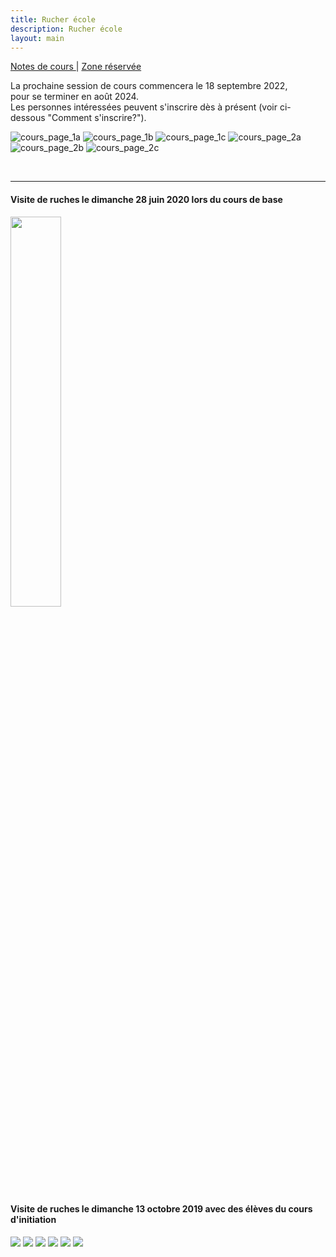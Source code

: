 ```yaml
---
title: Rucher école
description: Rucher école
layout: main
---
```

  
<p class="drt">
 <a href="https://beequeen.be/rucher.ecole/eleves"> Notes de cours </a> |  
 <a href="https://beequeen.be/rucher.ecole/org/db/"> Zone réservée </a>
</p>  

<div class="info">

La prochaine session de cours commencera le 18 septembre 2022,  
pour se terminer en août 2024.  
Les personnes intéressées peuvent s'inscrire dès à présent (voir ci-dessous "Comment s'inscrire?").   
</div>
<div class="folder">

![cours_page_1a](/static/img/BEE-2022-Slides-0.jpg)
![cours_page_1b](/static/img/BEE-2022-Slides-2.jpg)
![cours_page_1c](/static/img/BEE-2022-Slides-5.jpg)
![cours_page_2a](/static/img/BEE-2022-Slides-1.jpg)
![cours_page_2b](/static/img/BEE-2022-Slides-3.jpg)
![cours_page_2c](/static/img/BEE-2022-Slides-4.jpg)

<!-- 2 5 0 1 3 4 -->
<br>
<hr>
<div>  
<h4>Visite de ruches le dimanche 28 juin 2020 lors du cours de base</h4>
</div>
<img src="/static/img/image0.jpg" width="40%">  

<div>  
<h4>Visite de ruches le dimanche 13 octobre 2019 avec des élèves du cours d'initiation</h4>
<img src="/static/img/10.jpg">  
<img src="/static/img/23.jpg">
<img src="/static/img/22.jpg"> 
<img src="/static/img/31.jpg"> 
<img src="/static/img/14.jpg"> 
<img src="/static/img/19.jpg"> 
</div>
</div>

